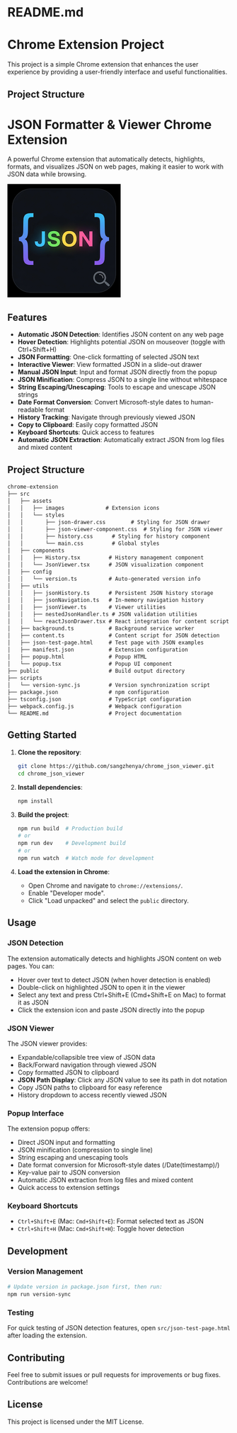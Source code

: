 # README.md

# Chrome Extension Project

This project is a simple Chrome extension that enhances the user experience by providing a user-friendly interface and useful functionalities.

## Project Structure

# JSON Formatter & Viewer Chrome Extension

A powerful Chrome extension that automatically detects, highlights, formats, and visualizes JSON on web pages, making it easier to work with JSON data while browsing.

![JSON Formatter & Viewer](https://raw.githubusercontent.com/linxinyuelan-beep/chrome_json_viewer/refs/heads/main/src/assets/images/icon.png)

## Features

- **Automatic JSON Detection**: Identifies JSON content on any web page
- **Hover Detection**: Highlights potential JSON on mouseover (toggle with Ctrl+Shift+H)
- **JSON Formatting**: One-click formatting of selected JSON text
- **Interactive Viewer**: View formatted JSON in a slide-out drawer
- **Manual JSON Input**: Input and format JSON directly from the popup
- **JSON Minification**: Compress JSON to a single line without whitespace
- **String Escaping/Unescaping**: Tools to escape and unescape JSON strings
- **Date Format Conversion**: Convert Microsoft-style dates to human-readable format
- **History Tracking**: Navigate through previously viewed JSON
- **Copy to Clipboard**: Easily copy formatted JSON
- **Keyboard Shortcuts**: Quick access to features
- **Automatic JSON Extraction**: Automatically extract JSON from log files and mixed content

## Project Structure

```
chrome-extension
├── src
│   ├── assets
│   │   ├── images             # Extension icons
│   │   └── styles
│   │       ├── json-drawer.css        # Styling for JSON drawer
│   │       ├── json-viewer-component.css  # Styling for JSON viewer
│   │       ├── history.css      # Styling for history component
│   │       └── main.css         # Global styles
│   ├── components
│   │   ├── History.tsx         # History management component
│   │   └── JsonViewer.tsx      # JSON visualization component
│   ├── config
│   │   └── version.ts          # Auto-generated version info
│   ├── utils
│   │   ├── jsonHistory.ts      # Persistent JSON history storage
│   │   ├── jsonNavigation.ts   # In-memory navigation history
│   │   ├── jsonViewer.ts       # Viewer utilities
│   │   ├── nestedJsonHandler.ts # JSON validation utilities
│   │   └── reactJsonDrawer.tsx # React integration for content script
│   ├── background.ts           # Background service worker
│   ├── content.ts              # Content script for JSON detection
│   ├── json-test-page.html     # Test page with JSON examples
│   ├── manifest.json           # Extension configuration
│   ├── popup.html              # Popup HTML
│   └── popup.tsx               # Popup UI component
├── public                      # Build output directory
├── scripts
│   └── version-sync.js         # Version synchronization script
├── package.json                # npm configuration
├── tsconfig.json               # TypeScript configuration
├── webpack.config.js           # Webpack configuration
└── README.md                   # Project documentation
```

## Getting Started

1. **Clone the repository**:
   ```bash
   git clone https://github.com/sangzhenya/chrome_json_viewer.git
   cd chrome_json_viewer
   ```

2. **Install dependencies**:
   ```bash
   npm install
   ```

3. **Build the project**:
   ```bash
   npm run build  # Production build
   # or
   npm run dev    # Development build
   # or
   npm run watch  # Watch mode for development
   ```

4. **Load the extension in Chrome**:
   - Open Chrome and navigate to `chrome://extensions/`.
   - Enable "Developer mode".
   - Click "Load unpacked" and select the `public` directory.

## Usage

### JSON Detection
The extension automatically detects and highlights JSON content on web pages. You can:
- Hover over text to detect JSON (when hover detection is enabled)
- Double-click on highlighted JSON to open it in the viewer
- Select any text and press Ctrl+Shift+E (Cmd+Shift+E on Mac) to format it as JSON
- Click the extension icon and paste JSON directly into the popup

### JSON Viewer
The JSON viewer provides:
- Expandable/collapsible tree view of JSON data
- Back/Forward navigation through viewed JSON
- Copy formatted JSON to clipboard
- **JSON Path Display**: Click any JSON value to see its path in dot notation
- Copy JSON paths to clipboard for easy reference
- History dropdown to access recently viewed JSON

### Popup Interface
The extension popup offers:
- Direct JSON input and formatting
- JSON minification (compression to single line)
- String escaping and unescaping tools
- Date format conversion for Microsoft-style dates (/Date(timestamp)/)
- Key-value pair to JSON conversion
- Automatic JSON extraction from log files and mixed content
- Quick access to extension settings

### Keyboard Shortcuts
- `Ctrl+Shift+E` (Mac: `Cmd+Shift+E`): Format selected text as JSON
- `Ctrl+Shift+H` (Mac: `Cmd+Shift+H`): Toggle hover detection

## Development

### Version Management
```bash
# Update version in package.json first, then run:
npm run version-sync
```

### Testing
For quick testing of JSON detection features, open `src/json-test-page.html` after loading the extension.

## Contributing

Feel free to submit issues or pull requests for improvements or bug fixes. Contributions are welcome!

## License

This project is licensed under the MIT License.
